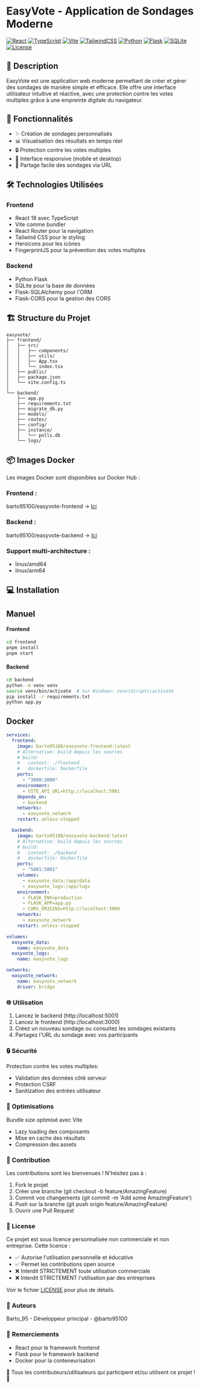 # EasyVote - Application de Sondages Moderne

[![React](https://img.shields.io/badge/React-18.3.1-blue?logo=react)](https://reactjs.org/)
[![TypeScript](https://img.shields.io/badge/TypeScript-4.9.5-blue?logo=typescript)](https://www.typescriptlang.org/)
[![Vite](https://img.shields.io/badge/Vite-5.0.0-646CFF?logo=vite)](https://vitejs.dev/)
[![TailwindCSS](https://img.shields.io/badge/Tailwind-3.4.15-38B2AC?logo=tailwind-css)](https://tailwindcss.com/)
[![Python](https://img.shields.io/badge/Python-3.9+-yellow?logo=python)](https://www.python.org/)
[![Flask](https://img.shields.io/badge/Flask-2.0+-green?logo=flask)](https://flask.palletsprojects.com/)
[![SQLite](https://img.shields.io/badge/SQLite-3-blue?logo=sqlite)](https://www.sqlite.org/)
[![License](https://img.shields.io/badge/License-Non%20Commercial-red.svg)](LICENSE)

## 📝 Description
EasyVote est une application web moderne permettant de créer et gérer des sondages de manière simple et efficace. Elle offre une interface utilisateur intuitive et réactive, avec une protection contre les votes multiples grâce à une empreinte digitale du navigateur.

## 🚀 Fonctionnalités
- ✨ Création de sondages personnalisés
- 📊 Visualisation des résultats en temps réel
- 🔒 Protection contre les votes multiples
- 📱 Interface responsive (mobile et desktop)
- 🔗 Partage facile des sondages via URL

## 🛠 Technologies Utilisées
### Frontend
- React 18 avec TypeScript
- Vite comme bundler
- React Router pour la navigation
- Tailwind CSS pour le styling
- Heroicons pour les icônes
- FingerprintJS pour la prévention des votes multiples

### Backend
- Python Flask
- SQLite pour la base de données
- Flask-SQLAlchemy pour l'ORM
- Flask-CORS pour la gestion des CORS

## 🏗 Structure du Projet
```
easyvote/
├── frontend/
│   ├── src/
│   │   ├── components/
│   │   ├── utils/
│   │   ├── App.tsx
│   │   └── index.tsx
│   ├── public/
│   ├── package.json
│   └── vite.config.ts
│
└── backend/
    ├── app.py
    ├── requirements.txt
    ├── migrate_db.py
    ├── models/
    ├── routes/
    ├── config/
    ├── instance/
    │   └── polls.db
    └── logs/
```
## 📦 Images Docker
Les images Docker sont disponibles sur Docker Hub :

### Frontend : 
barto95100/easyvote-frontend -> [Ici](https://hub.docker.com/r/barto95100/easyvote-frontend)
### Backend : 
barto95100/easyvote-backend -> [Ici](https://hub.docker.com/r/barto95100/easyvote-backend)
### Support multi-architecture :
* linux/amd64
* linux/arm64

## 💻 Installation
## Manuel
#### Frontend
```bash
cd frontend
pnpm install
pnpm start
```
#### Backend
```bash
cd backend
python -m venv venv
source venv/bin/activate  # Sur Windows: venv\Scripts\activate
pip install -r requirements.txt
python app.py
```

## Docker
```yaml
services:
  frontend:
    image: barto95100/easyvote-frontend:latest
    # Alternative: build depuis les sources
    # build:
    #   context: ./frontend
    #   dockerfile: Dockerfile
    ports:
      - "3000:3000"
    environment:
      - VITE_API_URL=http://localhost:5001
    depends_on:
      - backend
    networks:
      - easyvote_network
    restart: unless-stopped

  backend:
    image: barto95100/easyvote-backend:latest
    # Alternative: build depuis les sources
    # build:
    #   context: ./backend
    #   dockerfile: Dockerfile
    ports:
      - "5001:5001"
    volumes:
      - easyvote_data:/app/data
      - easyvote_logs:/app/logs
    environment:
      - FLASK_ENV=production
      - FLASK_APP=app.py
      - CORS_ORIGINS=http://localhost:3000
    networks:
      - easyvote_network
    restart: unless-stopped

volumes:
  easyvote_data:
    name: easyvote_data
  easyvote_logs:
    name: easyvote_logs

networks:
  easyvote_network:
    name: easyvote_network
    driver: bridge
```
### 🌐 Utilisation

1. Lancez le backend (http://localhost:5001)
2. Lancez le frontend (http://localhost:3000)
3. Créez un nouveau sondage ou consultez les sondages existants
4. Partagez l'URL du sondage avec vos participants

### 🔒 Sécurité

Protection contre les votes multiples:

* Validation des données côté serveur
* Protection CSRF
* Sanitization des entrées utilisateur

### 🎯 Optimisations

Bundle size optimisé avec Vite

* Lazy loading des composants
* Mise en cache des résultats
* Compression des assets

### 🤝 Contribution

Les contributions sont les bienvenues ! N'hésitez pas à :

1. Fork le projet
2. Créer une branche (git checkout -b feature/AmazingFeature)
3. Commit vos changements (git commit -m 'Add some AmazingFeature')
4. Push sur la branche (git push origin feature/AmazingFeature)
5. Ouvrir une Pull Request

### 📝 License

Ce projet est sous licence personnalisée non commerciale et non entreprise. Cette licence :
- ✅ Autorise l'utilisation personnelle et éducative
- ✅ Permet les contributions open source
- ❌ Interdit STRICTEMENT toute utilisation commerciale
- ❌ Interdit STRICTEMENT l'utilisation par des entreprises

Voir le fichier [LICENSE](LICENSE) pour plus de détails.

### 👥 Auteurs
Barto_95 - Développeur principal - @barto95100

### 🙏 Remerciements
* React pour le framework frontend
* Flask pour le framework backend
* Docker pour la conteneurisation

👀 Tous les contributeurs/utilisateurs qui participent et/ou utilisent ce projet ! 🤗